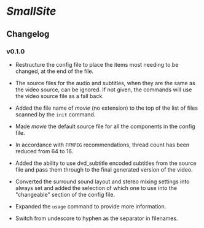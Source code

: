 # _SmallSite_

## Changelog

### v0.1.0

- Restructure the config file to place the items most needing to be changed, at the end of the file.

- The source files for the audio and subtitles, when they are the same as the video source, can be ignored. If not given, the commands will use the video source file as a fall back.

- Added the file name of _movie_ (no extension) to the top of the list of files scanned by the `init` command.

- Made _movie_ the default source file for all the components in the config file.

- In accordance with `FFMPEG` recommendations, thread count has been reduced from 64 to 16.

- Added the ability to use dvd_subtitle encoded subtitles from the source file and pass them through to the final generated version of the video.

- Converted the surround sound layout and stereo mixing settings into always set and added the selection of which one to use into the "changeable" section of the config file.

- Expanded the `usage` command to provide more information.

- Switch from undescore to hyphen as the separator in filenames.
